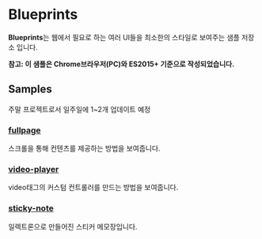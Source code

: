 # Blueprints

**Blueprints**는 웹에서 필요로 하는 여러 UI들을 최소한의 스타일로 보여주는 샘플 저장소 입니다.  

**참고: 이 샘플은 Chrome브라우저(PC)와 ES2015+ 기준으로 작성되었습니다.**

## Samples

주말 프로젝트로서 일주일에 1~2개 업데이트 예정

### [fullpage](https://akustar.github.io/Blueprints/fullpage/index.html)
스크롤을 통해 컨텐츠를 제공하는 방법을 보여줍니다.

### [video-player](https://akustar.github.io/Blueprints/video-player/index.html)
video태그의 커스텀 컨트롤러를 만드는 방법을 보여줍니다.

### [sticky-note](https://github.com/akustar/Blueprints/tree/master/sticky-note)
일렉트론으로 만들어진 스티커 메모장입니다.